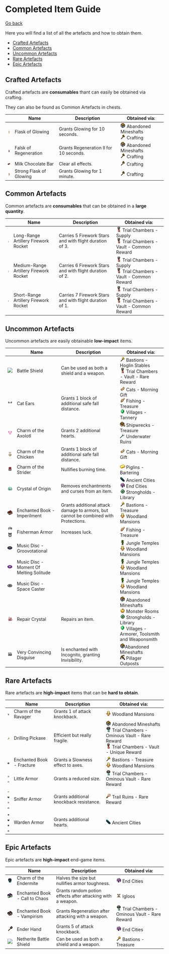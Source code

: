 # Completed Item Guide

[Go back](../README.md#item-guide)

Here you will find a list of all the artefacts and how to obtain them.

<ul>
    <li><a href="#crafted-artefacts">Crafted Artefacts</a></li>
    <li><a href="#common-artefacts">Common Artefacts</a></li>
    <li><a href="#uncommon-artefacts">Uncommon Artefacts</a></li>
    <li><a href="#rare-artefacts">Rare Artefacts</a></li>
    <li><a href="#epic-artefacts">Epic Artefacts</a></li>
</ul>

## Crafted Artefacts

Crafted artefacts are **consumables** thant can easily be obtained via crafting.

They can also be found as Common Artefacts in chests.

|                                                        | Name                                     | Description | Obtained via: |
|--------------------------------------------------------|------------------------------------------|-------------|---------------|
| ![](item/glowing_flask_1.png)                          | Flask of Glowing                         | Grants Glowing for 10 seconds. | ![](obtained/abandoned_mineshafts.png) Abandoned Mineshafts<br>![](obtained/crafting.png) Crafting |
| ![](item/regeneration_flask.png)                       | Falsk of Regeneration                    | Grants Regeneration II for 10 seconds. | ![](obtained/abandoned_mineshafts.png) Abandoned Mineshafts<br>![](obtained/crafting.png) Crafting |
| ![](item/milk_chocolate_bar.png)                       | Milk Chocolate Bar                       | Clear all effects. | ![](obtained/crafting.png) Crafting |
| ![](item/glowing_flask_2.png)                          | Strong Flask of Glowing                  | Grants Glowing for 1 minute. | ![](obtained/crafting.png) Crafting |

## Common Artefacts

Common artefacts are **consumables** that can be obtained in a **large quantity**.

|                                                        | Name                                     | Description | Obtained via: |
|--------------------------------------------------------|------------------------------------------|-------------|---------------|
| ![](item/artillery_firework_rocket_3.png)              | Long-Range Artillery Firework Rocket     | Carries 5 Firework Stars and with flight duration of 3. | ![](obtained/trial_chambers.png) Trial Chambers - Supply<br>![](obtained/trial_chambers.png) Trial Chambers - Vault - Common Reward |
| ![](item/artillery_firework_rocket_2.png)              | Medium-Range Artillery Firework Rocket   | Carries 6 Firework Stars and with flight duration of 2. | ![](obtained/trial_chambers.png) Trial Chambers - Supply<br>![](obtained/trial_chambers.png) Trial Chambers - Vault - Common Reward |
| ![](item/artillery_firework_rocket_1.png)              | Short-Range Artillery Firework Rocket    | Carries 7 Firework Stars and with flight duration of 1. | ![](obtained/trial_chambers.png) Trial Chambers - Supply<br>![](obtained/trial_chambers.png) Trial Chambers - Vault - Common Reward |

## Uncommon Artefacts

Uncommon artefacts are easily obtainable **low-impact** items.

|                                                        | Name                                     | Description | Obtained via: |
|--------------------------------------------------------|------------------------------------------|-------------|---------------|
| ![](item/battle_shield.png)                            | Battle Shield                            | Can be used as both a shield and a weapon. | ![](obtained/bastions.png) Bastions - Hoglin Stables<br>![](obtained/trial_chambers.png) Trial Chambers - Vault - Rare Reward |
| ![](item/cat_helmet.png)                               | Cat Ears                                 | Grants 1 block of additional safe fall distance. | ![](obtained/cat_morning_gift.png) Cats - Morning Gift<br>![](obtained/fishing.png) Fishing - Treasure<br>![](obtained/villages.png) Villages - Tannery |
| ![](item/axolotl_charm.png)                            | Charm of the Axolotl                     | Grants 2 additional hearts. | ![](obtained/shipwrecks.png) Shipwrecks - Treasure<br>![](obtained/underwater_ruins.png) Underwater Ruins |
| ![](item/chicken_charm.png)                            | Charm of the Chicken                     | Grants 1 block of additional safe fall distance. | ![](obtained/cat_morning_gift.png) Cats - Morning Gift |
| ![](item/strider_charm.png)                            | Charm of the Strider                     | Nullifies burning time. | ![](obtained/piglin_bartering.png) Piglins - Bartering |
| ![](item/origin_crystal.png)                           | Crystal of Origin                        | Removes enchantments and curses from an item. | ![](obtained/ancient_cities.png) Ancient Cities<br>![](obtained/end_cities.png) End Cities<br>![](obtained/strongholds.png) Strongholds - Library |
| ![](item/enchanted_book_imperilment.png)               | Enchanted Book - Imperilment             | Grants additional attack damage to armors, but cannot be combined with Protections. | ![](obtained/bastions.png) Bastions - Treasure<br>![](obtained/woodland_mansions.png) Woodland Mansions
| ![](item/fisherman_helmet.png)<br>![](item/fisherman_chestplate.png) | Fisherman Armor            | Increases luck. | ![](obtained/fishing.png) Fishing - Treasure
| ![](item/music_disc_groovotational.png)                | Music Disc - Groovotational              | | ![](obtained/jungle_temples.png) Jungle Temples<br>![](obtained/woodland_mansions.png) Woodland Mansions
| ![](item/music_disc_moment_of_melting_solitude.png)    | Music Disc - Moment Of Melting Solitude  | | ![](obtained/jungle_temples.png) Jungle Temples<br>![](obtained/woodland_mansions.png) Woodland Mansions
| ![](item/music_disc_space_caster.png)                  | Music Disc - Space Caster                | | ![](obtained/jungle_temples.png) Jungle Temples<br>![](obtained/woodland_mansions.png) Woodland Mansions
| ![](item/repair_crystal.png)                           | Repair Crystal                           | Repairs an item. | ![](obtained/abandoned_mineshafts.png) Abandoned Mineshafts<br>![](obtained/monster_rooms.png) Monster Rooms<br>![](obtained/strongholds.png) Strongholds - Library<br>![](obtained/villages.png) Villages - Armorer, Toolsmith and Weaponsmith
| ![](item/incognito_helmet.png)                         | Very Convincing Disguise                 | Is enchanted with Incognito, granting Invisibility. | ![](obtained/abandoned_mineshafts.png)Abandoned Mineshafts<br>![](obtained/pillager_outposts.png) Pillager Outposts

## Rare Artefacts

Rare artefacts are **high-impact** items that can be **hard to obtain**.

|                                                        | Name                                     | Description | Obtained via: |
|--------------------------------------------------------|------------------------------------------|-------------|---------------|
| ![](item/ravager_charm.png)                            | Charm of the Ravager                     | Grants 1 of attack knockback. | ![](obtained/woodland_mansions.png) Woodland Mansions
| ![](item/drilling_pickaxe.png)                         | Drilling Pickaxe                         | Efficient but really fragile. | ![](obtained/abandoned_mineshafts.png) Abandoned Mineshafts<br>![](obtained/trial_chambers_ominious_vault.png) Trial Chambers - Ominous Vault - Rare Reward<br>![](obtained/trial_chambers.png) Trial Chambers - Vault - Unique Reward
| ![](item/enchanted_book_fracture.png)                  | Enchanted Book - Fracture                | Grants a Slowness effect to axes. | ![](obtained/bastions.png) Bastions - Treasure<br>![](obtained/woodland_mansions.png) Woodland Mansions
| ![](item/little_leggings.png)<br>![](item/little_boots.png) | Little Armor                        | Grants a reduced size. | ![](obtained/trial_chambers_ominious_vault.png) Trial Chambers - Ominous Vault - Rare Reward
| ![](item/sniffer_helmet.png)<br>![](item/sniffer_chestplate.png)<br>![](item/sniffer_leggings.png)<br>![](item/sniffer_boots.png) | Sniffer Armor | Grants additional knockback resistance. | ![](obtained/archaeology.png) Trail Ruins - Rare Reward
| ![](item/warden_helmet.png)<br>![](item/warden_chestplate.png)<br>![](item/warden_leggings.png)<br>![](item/warden_boots.png) | Warden Armor | Grants additional hearts. | ![](obtained/ancient_cities.png) Ancient Cities

## Epic Artefacts

Epic artefacts are **high-impact** end-game items.

|                                                        | Name                                     | Description | Obtained via: |
|--------------------------------------------------------|------------------------------------------|-------------|---------------|
| ![](item/endermite_charm.png)                          | Charm of the Endermite                   | Halves the size but nullifies armor toughness. | ![](obtained/end_cities.png) End Cities
| ![](item/enchanted_book_call_to_chaos.png)             | Enchanted Book - Call to Chaos           | Grants random potion effects after attacking with a weapon. | ![](obtained/igloos.png) Igloos
| ![](item/enchanted_book_vampirism.png)                 | Enchanted Book - Vampirism               | Grants Regeneration after attacking with a weapon. | ![](obtained/trial_chambers_ominious_vault.png) Trial Chambers - Ominous Vault - Rare Reward
| ![](item/ender_hand.png)                               | Ender Hand                               | Grants 5 of attack knockback. | ![](obtained/end_cities.png) End Cities
| ![](item/netherite_battle_shield.png)                  | Netherite Battle Shield                  | Can be used as both a shield and a weapon. | ![](obtained/bastions.png) Bastions - Treasure